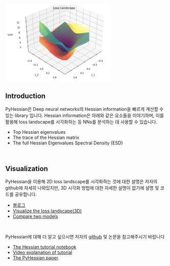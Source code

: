 <img src="misc/twoModels.png" width="65%" height="65%">


## Introduction
PyHessian은 Deep neural networks의 Hessian information을 빠르게 계산할 수 있는 library 입니다. Hessian information은 아래와 같은 요소들을 이야기하며, 이를 활용해 loss landscape를 시각화하는 등 NNs를 분석하는 데 사용할 수 있습니다.

- Top Hessian eigenvalues
- The trace of the Hessian matrix
- The full Hessian Eigenvalues Spectral Density (ESD)

<br/>



## Visualization
PyHessian을 이용해 2D loss landscape를 시각화하는 것에 대한 설명은 저자의 github에 자세히 나와있지만, 3D 시각화 방법에 대한 자세한 설명이 없기에 설명 및 코드를 공유합니다.



- [블로그](https://cocoa-t.tistory.com/23)
- [Visualize the loss landscape(3D)](./Loss_Landscape_3D_Visualization.ipynb)
- [Compare two models](./3D_Visualization_TwoModels.ipynb)

<br/>

PyHessian에 대해 더 알고 싶으시면 저자의 [github](https://github.com/amirgholami/PyHessian) 및 논문을 참고해주시기 바랍니다



- [The Hessian tutorial notebook](./Hessian_Tutorial.ipynb)
- [Video explanation of tutorial](https://www.youtube.com/watch?v=S87ancnZ0MM&feature=youtu.be&t=43m20s)
- [The PyHessian paper](https://arxiv.org/pdf/1912.07145.pdf).




